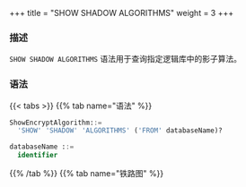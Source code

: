 +++
title = "SHOW SHADOW ALGORITHMS"
weight = 3
+++

### 描述

`SHOW SHADOW ALGORITHMS` 语法用于查询指定逻辑库中的影子算法。

### 语法

{{< tabs >}}
{{% tab name="语法" %}}
```sql
ShowEncryptAlgorithm::=
  'SHOW' 'SHADOW' 'ALGORITHMS' ('FROM' databaseName)?

databaseName ::=
  identifier
```
{{% /tab %}}
{{% tab name="铁路图" %}}
<iframe frameborder="0" name="diagram" id="diagram" width="100%" height="100%"></iframe>
{{% /tab %}}
{{< /tabs >}}

### 补充说明

- 未指定 `databaseName` 时，默认是当前使用的 `DATABASE`。 如果也未使用 `DATABASE` 则会提示 `No database selected`。

### 返回值说明

| 列                     | 说明     |
|-----------------------|--------|
| shadow_algorithm_name | 影子算法名称 |
| type                  | 算法类型   |
| props                 | 算法参数   |
| is_default            | 是否默认   |

### 示例

- 查询指定逻辑库中的影子算法

```sql
SHOW SHADOW ALGORITHMS FROM shadow_db;
```

```sql
mysql> SHOW SHADOW ALGORITHMS FROM shadow_db;
+-------------------------+-------------+-----------------------------------------+------------+
| shadow_algorithm_name   | type        | props                                   | is_default |
+-------------------------+-------------+-----------------------------------------+------------+
| user_id_match_algorithm | VALUE_MATCH | column=user_id,operation=insert,value=1 | false      |
+-------------------------+-------------+-----------------------------------------+------------+
1 row in set (0.00 sec)
```

- 查询当前逻辑库中的影子算法

```sql
SHOW SHADOW ALGORITHMS;
```

```sql
mysql> SHOW SHADOW ALGORITHMS;
+-------------------------+-------------+-----------------------------------------+------------+
| shadow_algorithm_name   | type        | props                                   | is_default |
+-------------------------+-------------+-----------------------------------------+------------+
| user_id_match_algorithm | VALUE_MATCH | column=user_id,operation=insert,value=1 | false      |
+-------------------------+-------------+-----------------------------------------+------------+
1 row in set (0.00 sec)
```


### 保留字

`SHOW`、`SHADOW`、`ALGORITHMS`、`FROM`

### 相关链接

- [保留字](/cn/user-manual/shardingsphere-proxy/distsql/syntax/reserved-word/)

